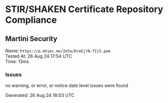 # STIR/SHAKEN Certificate Repository Compliance

## Martini Security

Name: `https://p.mtsec.me/2e5a/DreEjrN-TIi5.pem`\
Tested At: 26 Aug 24 17:54 UTC\
Time: 13ms

### Issues

no warning, or error, or notice date level issues were found

Generated: 26 Aug 24 18:03 UTC